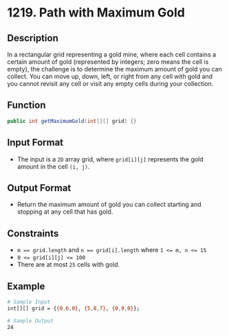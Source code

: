 # 1219. Path with Maximum Gold

## Description

In a rectangular grid representing a gold mine, where each cell contains a certain amount of gold (represented by integers; zero means the cell is empty), the challenge is to determine the maximum amount of gold you can collect. You can move up, down, left, or right from any cell with gold and you cannot revisit any cell or visit any empty cells during your collection.

## Function

```java
public int getMaximumGold(int[][] grid) {}
```

## Input Format

- The input is a `2D` array grid, where `grid[i][j]` represents the gold amount in the cell `(i, j)`.

## Output Format

- Return the maximum amount of gold you can collect starting and stopping at any cell that has gold.

## Constraints

- `m == grid.length` and `n == grid[i].length` where `1 <= m, n <= 15`
- `0 <= grid[i][j] <= 100`
- There are at most `25` cells with gold.

## Example

```bash
# Sample Input
int[][] grid = {{0,6,0}, {5,8,7}, {0,9,0}};

# Sample Output
24
```
